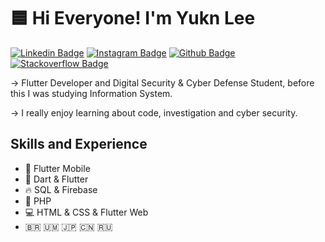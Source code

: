 # 🟦 Hi Everyone! I'm Yukn Lee


[![Linkedin Badge](https://img.shields.io/badge/-LinkedIn-blue?style=flat-square&logo=Linkedin&logoColor=white&link=https://www.linkedin.com/in/lee-yukn-7025481ab/)](https://www.linkedin.com/in/lee-yukn-7025481ab/) [![Instagram Badge](https://img.shields.io/badge/-Instagram-pink?style=flat-square&logo=Instagram&logoColor=white&link=https://www.instagram.com/lee.yukn/)](https://www.instagram.com/lee.yukn/) [![Github Badge](https://img.shields.io/badge/-Github-grey?style=flat-square&logo=Github&logoColor=white&link=https://github.com/YuknLee/)](https://github.com/YuknLee/) [![Stackoverflow Badge](https://img.shields.io/badge/-Stackoverflow-orange?style=flat-square&logo=Stackoverflow&logoColor=white&link=https://stackoverflow.com/users/15412255/yukn-lee)](https://stackoverflow.com/users/15412255/yukn-lee)


 
 -> Flutter Developer and Digital Security & Cyber Defense Student, before this I was studying Information System. 
 
 -> I really enjoy learning about code, investigation and cyber security.


## Skills and Experience

* 📱 Flutter Mobile
* 🎯 Dart & Flutter 
* 🔥 SQL & Firebase 
* 🐘 PHP 
* 💻 HTML & CSS & Flutter Web
* 🇧🇷 🇺🇲 🇯🇵 🇨🇳 🇷🇺 
